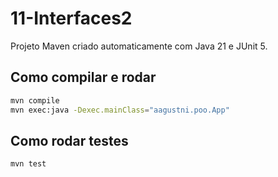 # 11-Interfaces2

Projeto Maven criado automaticamente com Java 21 e JUnit 5.

## Como compilar e rodar

```bash
mvn compile
mvn exec:java -Dexec.mainClass="aagustni.poo.App"
```

## Como rodar testes

```bash
mvn test
```

